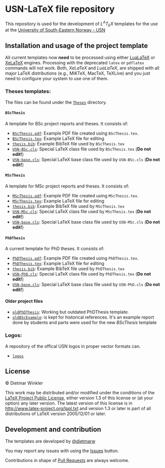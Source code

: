 # USN-LaTeX file repository
This repository is used for the development of *L<sup>A</sup>T<sub>E</sub>X* templates for the use at the
[University of South-Eastern Norway - USN](http://www.usn.no)

## Installation and usage of the project template
All current templates now **need** to be processed using either [LuaLaTeX](https://en.wikipedia.org/wiki/LuaTeX) or [XeLaTeX](https://en.wikipedia.org/wiki/XeTeX) engines.
Processing with the deprecated `latex` or `pdflatex` commands will not work.
Both, *XeLaTeX* and *LuaLaTeX*, are shipped with all major LaTeX distributions (e.g., MiKTeX, MacTeX, TeXLive) and you just need to configure your system  to use one of them.

### Theses templates:

The files can be found under the [`Theses`](Theses) directory.

#### `BScThesis`
A template for BSc project reports and theses. It consists of:
  * [`BScThesis.pdf`](https://github.com/dietmarw/USN-LaTeX/raw/master/Theses/BScThesis.pdf): Example PDF file created using `BScThesis.tex`.
  * [`BScThesis.tex`](Theses/BScThesis.tex): Example LaTeX file for editing
  * [`thesis.bib`](Theses/thesis.bib): Example BibTeX file used by `BScThesis.tex`
  * [`USN-BSc.cls`](Theses/USN-BSc.cls): Special LaTeX class file used by `BScThesis.tex` (**Do not edit!**)
  * [`USN-base.cls`](Theses/USN-base.cls): Special LaTeX base class file used by `USN-BSc.cls` (**Do not edit!**)

#### `MScThesis`
A template for MSc project reports and theses. It consists of:
  * [`MScThesis.pdf`](https://github.com/dietmarw/USN-LaTeX/raw/master/Theses/MScThesis.pdf): Example PDF file created using `MScThesis.tex`.
  * [`MScThesis.tex`](Theses/MScThesis.tex): Example LaTeX file for editing
  * [`thesis.bib`](Theses/thesis.bib): Example BibTeX file used by `MScThesis.tex`
  * [`USN-MSc.cls`](Theses/USN-MSc.cls): Special LaTeX class file used by `MScThesis.tex` (**Do not edit!**)
  * [`USN-base.cls`](Theses/USN-base.cls): Special LaTeX base class file used by `USN-MSc.cls` (**Do not edit!**)

#### `PhDThesis`
A current template for PhD theses. It consists of:
  * [`PhDThesis.pdf`](https://github.com/dietmarw/USN-LaTeX/raw/master/Theses/PhDThesis.pdf): Example PDF file created using `PhDThesis.tex`.
  * [`PhDThesis.tex`](Theses/PhDThesis.tex): Example LaTeX file for editing
  * [`thesis.bib`](Theses/thesis.bib): Example BibTeX file used by `PhDThesis.tex`
  * [`USN-PhD.cls`](Theses/USN-PhD.cls): Special LaTeX class file used by `PhDThesis.tex` (**Do not edit!**)
  * [`USN-base.cls`](Theses/USN-base.cls): Special LaTeX base class file used by `USN-PhD.cls` (**Do not edit!**)

#### Older project files
  * [`oldPhDThesis`](Theses/oldPhDThesis): Working but outdated PhDThesis template.
  * [`oldBScExample`](Theses/oldBScExample): is kept for historical references. It's an example report done by students and parts were used for the new *BScThesis* template

### Logos:

A repository of the offical USN logos in proper vector formats can.
  * [`logos`](logos)

## License

&copy; Dietmar Winkler

This work may be distributed and/or modified under the
conditions of the [LaTeX Project Public License](LICENSE), either version 1.3
of this license or (at your option) any later version.
The latest version of this license is in
http://www.latex-project.org/lppl.txt
and version 1.3 or later is part of all distributions of LaTeX
version 2005/12/01 or later.

## Development and contribution
The templates are developed by [@dietmarw](https://github.com/dietmarw)

You may report any issues with using the [Issues](../../issues) button.

Contributions in shape of [Pull Requests](../../pulls) are always welcome.
